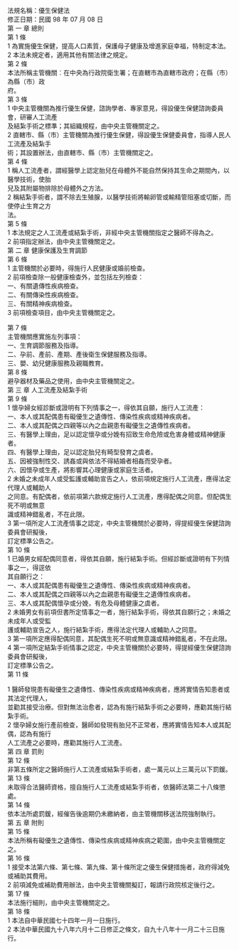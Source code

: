 法規名稱：優生保健法  
修正日期：民國 98 年 07 月 08 日  
第 一 章 總則  
第 1 條  
1 為實施優生保健，提高人口素質，保護母子健康及增進家庭幸福，特制定本法。  
2 本法未規定者，適用其他有關法律之規定。  
第 2 條  
本法所稱主管機關︰在中央為行政院衛生署；在直轄市為直轄市政府；在縣（市）為縣（市）政  
府。  
第 3 條  
1 中央主管機關為推行優生保健，諮詢學者、專家意見，得設優生保健諮詢委員會，研審人工流產  
及結紮手術之標準；其組織規程，由中央主管機關定之。  
2 直轄市、縣（市）主管機關為推行優生保健，得設優生保健委員會，指導人民人工流產及結紮手  
術；其設置辦法，由直轄市、縣（市）主管機關定之。  
第 4 條  
1 稱人工流產者，謂經醫學上認定胎兒在母體外不能自然保持其生命之期間內，以醫學技術，使胎  
兒及其附屬物排除於母體外之方法。  
2 稱結紮手術者，謂不除去生殖腺，以醫學技術將輸卵管或輸精管阻塞或切斷，而使停止生育之方  
法。  
第 5 條  
1 本法規定之人工流產或結紮手術，非經中央主管機關指定之醫師不得為之。  
2 前項指定辦法，由中央主管機關定之。  
第 二 章 健康保護及生育調節  
第 6 條  
1 主管機關於必要時，得施行人民健康或婚前檢查。  
2 前項檢查除一般健康檢查外，並包括左列檢查：  
一、有關遺傳性疾病檢查。  
二、有關傳染性疾病檢查。  
三、有關精神疾病檢查。  
3 前項檢查項目，由中央主管機關定之。  


第 7 條  
主管機關應實施左列事項：  
一、生育調節服務及指導。  
二、孕前、產前、產期、產後衛生保健服務及指導。  
三、嬰、幼兒健康服務及親職教育。  
第 8 條  
避孕器材及藥品之使用，由中央主管機關定之。  
第 三 章 人工流產及結紮手術  
第 9 條  
1 懷孕婦女經診斷或證明有下列情事之一，得依其自願，施行人工流產：  
一、本人或其配偶患有礙優生之遺傳性、傳染性疾病或精神疾病者。  
二、本人或其配偶之四親等以內之血親患有礙優生之遺傳性疾病者。  
三、有醫學上理由，足以認定懷孕或分娩有招致生命危險或危害身體或精神健康者。  
四、有醫學上理由，足以認定胎兒有畸型發育之虞者。  
五、因被強制性交、誘姦或與依法不得結婚者相姦而受孕者。  
六、因懷孕或生產，將影響其心理健康或家庭生活者。  
2 未婚之未成年人或受監護或輔助宣告之人，依前項規定施行人工流產，應得法定代理人或輔助人  
之同意。有配偶者，依前項第六款規定施行人工流產，應得配偶之同意。但配偶生死不明或無意  
識或精神錯亂者，不在此限。  
3 第一項所定人工流產情事之認定，中央主管機關於必要時，得提經優生保健諮詢委員會研擬後，  
訂定標準公告之。  
第 10 條  
1 已婚男女經配偶同意者，得依其自願，施行結紮手術。但經診斷或證明有下列情事之一，得逕依  
其自願行之：  
一、本人或其配偶患有礙優生之遺傳性、傳染性疾病或精神疾病者。  
二、本人或其配偶之四親等以內之血親患有礙優生之遺傳性疾病者。  
三、本人或其配偶懷孕或分娩，有危及母體健康之虞者。  
2 未婚男女有前項但書所定情事之一者，施行結紮手術，得依其自願行之；未婚之未成年人或受監  
護或輔助宣告之人，施行結紮手術，應得法定代理人或輔助人之同意。  
3 第一項所定應得配偶同意，其配偶生死不明或無意識或精神錯亂者，不在此限。  
4 第一項所定結紮手術情事之認定，中央主管機關於必要時，得提經優生保健諮詢委員會研擬後，  
訂定標準公告之。  
第 11 條  


1 醫師發現患有礙優生之遺傳性、傳染性疾病或精神疾病者，應將實情告知患者或其法定代理人，  
並勸其接受治療。但對無法治愈者，認為有施行結紮手術之必要時，應勸其施行結紮手術。  
2 懷孕婦女施行產前檢查，醫師如發現有胎兒不正常者，應將實情告知本人或其配偶，認為有施行  
人工流產之必要時，應勸其施行人工流產。  
第 四 章 罰則  
第 12 條  
非第五條所定之醫師施行人工流產或結紮手術者，處一萬元以上三萬元以下罰鍰。  
第 13 條  
未取得合法醫師資格，擅自施行人工流產或結紮手術者，依醫師法第二十八條懲處。  
第 14 條  
依本法所處罰鍰，經催告後逾期仍未繳納者，由主管機關移送法院強制執行。  
第 五 章 附則  
第 15 條  
本法所稱有礙優生之遺傳性、傳染性疾病或精神疾病之範圍，由中央主管機關定之。  
第 16 條  
1 接受本法第六條、第七條、第九條、第十條所定之優生保健措施者，政府得減免或補助其費用。  
2 前項減免或補助費用辦法，由中央主管機關擬訂，報請行政院核定後行之。  
第 17 條  
本法施行細則，由中央主管機關定之。  
第 18 條  
1 本法自中華民國七十四年一月一日施行。  
2 本法中華民國九十八年六月十二日修正之條文，自九十八年十一月二十三日施行。  


